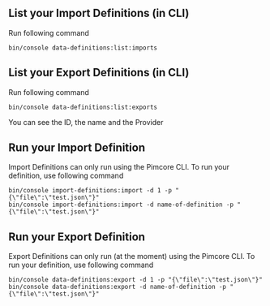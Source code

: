 ## List your Import Definitions (in CLI)

Run following command

```cli
bin/console data-definitions:list:imports
```

## List your Export Definitions (in CLI)

Run following command

```cli
bin/console data-definitions:list:exports
```

You can see the ID, the name and the Provider

## Run your Import Definition
Import Definitions can only run using the Pimcore CLI. To run your definition, use following command

```cli
bin/console import-definitions:import -d 1 -p "{\"file\":\"test.json\"}"
bin/console import-definitions:import -d name-of-definition -p "{\"file\":\"test.json\"}"
```

## Run your Export Definition
Export Definitions can only run (at the moment) using the Pimcore CLI. To run your definition, use following command

```cli
bin/console data-definitions:export -d 1 -p "{\"file\":\"test.json\"}"
bin/console data-definitions:export -d name-of-definition -p "{\"file\":\"test.json\"}"
```
